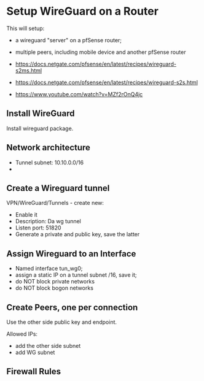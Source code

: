 # Setup WireGuard on a Router

This will setup:

* a wireguard "server" on a pfSense router;
* multiple peers, including mobile device and another pfSense router

* https://docs.netgate.com/pfsense/en/latest/recipes/wireguard-s2ms.html
* https://docs.netgate.com/pfsense/en/latest/recipes/wireguard-s2s.html
* https://www.youtube.com/watch?v=MZf2rOnQ4jc


## Install WireGuard

Install wireguard package.

## Network architecture

* Tunnel subnet: 10.10.0.0/16
*

## Create a Wireguard tunnel

VPN/WireGuard/Tunnels - create new:
* Enable it
* Description: Da wg tunnel
* Listen port: 51820
* Generate a private and public key, save the latter

## Assign Wireguard to an Interface

* Named interface tun_wg0;
* assign a static IP on a tunnel subnet /16, save it;
* do NOT block private networks
* do NOT block bogon networks

## Create Peers, one per connection

Use the other side public key and endpoint.

Allowed IPs:

* add the other side subnet
* add WG subnet

## Firewall Rules
